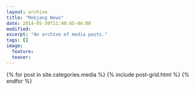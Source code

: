 ```yaml
---
layout: archive
title: "Mokjang News"
date: 2014-05-30T11:40:45-04:00
modified:
excerpt: "An archive of media posts."
tags: []
image:
  feature:
  teaser:
---
```


<div class="tiles">
{% for post in site.categories.media %}
  {% include post-grid.html %}
{% endfor %}
</div><!-- /.tiles -->

